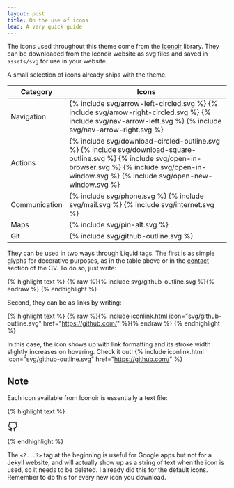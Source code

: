 ```yaml
---
layout: post
title: On the use of icons
lead: A very quick guide
---
```


The icons used throughout this theme come from the [Iconoir](https://iconoir.com/) library. They can be downloaded from the Iconoir website as svg files and saved in `assets/svg` for use in your website.

A small selection of icons already ships with the theme.

<table class="table">
  <thead>
    <tr>
      <th>Category</th>
      <th>Icons</th>
    </tr>
  </thead>
  <tbody>
    <tr>
      <td>Navigation</td>
      <td>{% include svg/arrow-left-circled.svg %} {% include svg/arrow-right-circled.svg %} {% include svg/nav-arrow-left.svg %} {% include svg/nav-arrow-right.svg %}</td>
    </tr>
    <tr>
      <td>Actions</td>
      <td>{% include svg/download-circled-outline.svg %} {% include svg/download-square-outline.svg %} {% include svg/open-in-browser.svg %} {% include svg/open-in-window.svg %} {% include svg/open-new-window.svg %}</td>
    </tr>
    <tr>
      <td>Communication</td>
      <td>{% include svg/phone.svg %} {% include svg/mail.svg %} {% include svg/internet.svg %}</td>
    </tr>
    <tr>
      <td>Maps</td>
      <td>{% include svg/pin-alt.svg %}</td>
    </tr>
    <tr>
      <td>Git</td>
      <td>{% include svg/github-outline.svg %}</td>
    </tr>
  </tbody>
</table>

They can be used in two ways through Liquid tags. The first is as simple glyphs for decorative purposes, as in the table above or in the [contact](/cv) section of the CV. To do so, just write:

{% highlight text %}
{% raw %}{% include svg/github-outline.svg %}{% endraw %}
{% endhighlight %}

Second, they can be as links by writing:

{% highlight text %}
{% raw %}{% include iconlink.html icon="svg/github-outline.svg" href="https://github.com/" %}{% endraw %}
{% endhighlight %}

In this case, the icon shows up with link formatting and its stroke width slightly increases on hovering. Check it out! {% include iconlink.html icon="svg/github-outline.svg" href="https://github.com/" %}

## Note

Each icon available from Iconoir is essentially a text file:

{% highlight text %}
<?xml version="1.0" encoding="UTF-8"?><svg width="24px" height="24px" stroke-width="1.5" viewBox="0 0 24 24" fill="none" xmlns="http://www.w3.org/2000/svg" color="#000000"><path d="M16 22.027v-2.87a3.37 3.37 0 00-.94-2.61c3.14-.35 6.44-1.54 6.44-7a5.44 5.44 0 00-1.5-3.75 5.07 5.07 0 00-.09-3.77s-1.18-.35-3.91 1.48a13.38 13.38 0 00-7 0c-2.73-1.83-3.91-1.48-3.91-1.48A5.07 5.07 0 005 5.797a5.44 5.44 0 00-1.5 3.78c0 5.42 3.3 6.61 6.44 7a3.37 3.37 0 00-.94 2.58v2.87M9 20.027c-3 .973-5.5 0-7-3" stroke="#000000" stroke-width="1.5" stroke-linecap="round" stroke-linejoin="round"></path></svg>
{% endhighlight %}

The `<?...?>` tag at the beginning is useful for Google apps but not for a Jekyll website, and will actually show up as a string of text when the icon is used, so it needs to be deleted. I already did this for the default icons. Remember to do this for every new icon you download.
